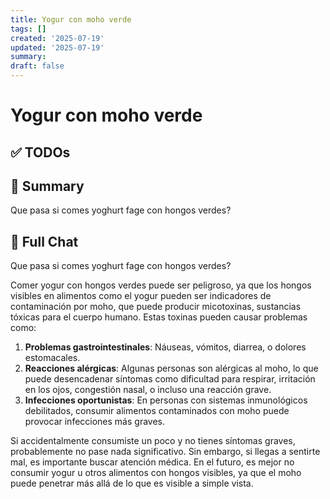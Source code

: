 ```yaml
---
title: Yogur con moho verde
tags: []
created: '2025-07-19'
updated: '2025-07-19'
summary:
draft: false
---
```


# Yogur con moho verde

## ✅ TODOs


## 📌 Summary
Que pasa si comes yoghurt fage con hongos verdes?

## 🧠 Full Chat


Que pasa si comes yoghurt fage con hongos verdes?



Comer yogur con hongos verdes puede ser peligroso, ya que los hongos visibles en alimentos como el yogur pueden ser indicadores de contaminación por moho, que puede producir micotoxinas, sustancias tóxicas para el cuerpo humano. Estas toxinas pueden causar problemas como:

1. **Problemas gastrointestinales**: Náuseas, vómitos, diarrea, o dolores estomacales.
2. **Reacciones alérgicas**: Algunas personas son alérgicas al moho, lo que puede desencadenar síntomas como dificultad para respirar, irritación en los ojos, congestión nasal, o incluso una reacción grave.
3. **Infecciones oportunistas**: En personas con sistemas inmunológicos debilitados, consumir alimentos contaminados con moho puede provocar infecciones más graves.

Si accidentalmente consumiste un poco y no tienes síntomas graves, probablemente no pase nada significativo. Sin embargo, si llegas a sentirte mal, es importante buscar atención médica. En el futuro, es mejor no consumir yogur u otros alimentos con hongos visibles, ya que el moho puede penetrar más allá de lo que es visible a simple vista.